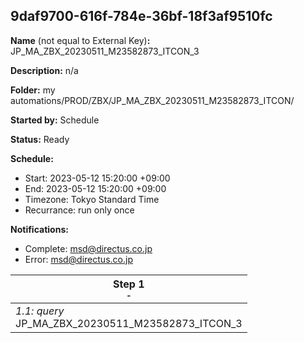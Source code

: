 ## 9daf9700-616f-784e-36bf-18f3af9510fc

**Name** (not equal to External Key)**:** JP_MA_ZBX_20230511_M23582873_ITCON_3

**Description:** n/a

**Folder:** my automations/PROD/ZBX/JP_MA_ZBX_20230511_M23582873_ITCON/

**Started by:** Schedule

**Status:** Ready

**Schedule:**

* Start: 2023-05-12 15:20:00 +09:00
* End: 2023-05-12 15:20:00 +09:00
* Timezone: Tokyo Standard Time
* Recurrance: run only once

**Notifications:**

* Complete: msd@directus.co.jp
* Error: msd@directus.co.jp

| Step 1<br>_<small>-</small>_ |
| --- |
| _1.1: query_<br>JP_MA_ZBX_20230511_M23582873_ITCON_3 |
